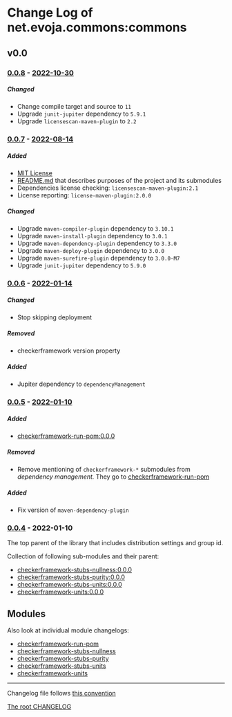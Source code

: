 # Change Log of net.evoja.commons:commons

<!---
#### [Unreleased][unreleased]
##### Added
##### Changed
##### Deprecated
##### Removed
##### Fixed
##### Security
##### Broken
--->




## v0.0
### [0.0.8] - [2022-10-30][c-0.0.8]
##### Changed
* Change compile target and source to `11`
* Upgrade `junit-jupiter` dependency to `5.9.1`
* Upgrade `licensescan-maven-plugin` to `2.2`

### [0.0.7] - [2022-08-14][c-0.0.7]
##### Added
* [MIT License](./LICENSE)
* [README.md](./README.md) that describes purposes of the project and its submodules
* Dependencies license checking: `licensescan-maven-plugin:2.1`
* License reporting: `license-maven-plugin:2.0.0`

##### Changed
* Upgrade `maven-compiler-plugin` dependency to `3.10.1`
* Upgrade `maven-install-plugin` dependency to `3.0.1`
* Upgrade `maven-dependency-plugin` dependency to `3.3.0`
* Upgrade `maven-deploy-plugin` dependency to `3.0.0`
* Upgrade `maven-surefire-plugin` dependency to `3.0.0-M7`
* Upgrade `junit-jupiter` dependency to `5.9.0`


### [0.0.6] - [2022-01-14][c-0.0.6]
##### Changed
* Stop skipping deployment

##### Removed
* checkerframework version property

##### Added
* Jupiter dependency to `dependencyManagement`


### [0.0.5] - [2022-01-10][c-0.0.5]
##### Added
* [checkerframework-run-pom:0.0.0](checkerframework-run-pom/)

##### Removed
* Remove mentioning of `checkerframework-*` submodules from _dependency management._
They go to [checkerframework-run-pom](checkerframework-run-pom/pom.xml)

##### Added
* Fix version of `maven-dependency-plugin`



### [0.0.4] - 2022-01-10
The top parent of the library that includes distribution settings and group id.

Collection of following sub-modules and their parent:

* [checkerframework-stubs-nullness:0.0.0](checkerframework-stubs-nullness/)
* [checkerframework-stubs-purity:0.0.0](checkerframework-stubs-purity/)
* [checkerframework-stubs-units:0.0.0](checkerframework-stubs-units/)
* [checkerframework-units:0.0.0](checkerframework-units/)


## Modules

Also look at individual module changelogs:

* [checkerframework-run-pom](checkerframework-run-pom/CHANGELOG.md)
* [checkerframework-stubs-nullness](checkerframework-stubs-nullness/CHANGELOG.md)
* [checkerframework-stubs-purity](checkerframework-stubs-purity/CHANGELOG.md)
* [checkerframework-stubs-units](checkerframework-stubs-units/CHANGELOG.md)
* [checkerframework-units](checkerframework-units/CHANGELOG.md)







------------
Changelog file follows [this convention](https://keepachangelog.com/)

[The root CHANGELOG](/CHANGELOG.md)

[unreleased]: https://github.com/evoja/java-commons/compare/commons/0.0.8...master

[c-0.0.8]: https://github.com/evoja/java-commons/compare/commons/0.0.7...commons/0.0.8
[0.0.8]: https://github.com/evoja/java-commons/tree/commons/0.0.8

[c-0.0.7]: https://github.com/evoja/java-commons/compare/commons/0.0.6...commons/0.0.7
[0.0.7]: https://github.com/evoja/java-commons/tree/commons/0.0.7

[c-0.0.6]: https://github.com/evoja/java-commons/compare/commons/0.0.5...commons/0.0.6
[0.0.6]: https://github.com/evoja/java-commons/tree/commons/0.0.6

[c-0.0.5]: https://github.com/evoja/java-commons/compare/commons/0.0.4...commons/0.0.5
[0.0.5]: https://github.com/evoja/java-commons/tree/commons/0.0.5

[0.0.4]: https://github.com/evoja/java-commons/tree/commons/0.0.4
